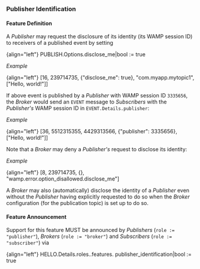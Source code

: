 ### Publisher Identification

#### Feature Definition

A *Publisher* may request the disclosure of its identity (its WAMP session ID) to receivers of a published event by setting

{align="left"}
        PUBLISH.Options.disclose_me|bool := true

*Example*

{align="left"}
        [16, 239714735, {"disclose_me": true}, "com.myapp.mytopic1",
            ["Hello, world!"]]

If above event is published by a *Publisher* with WAMP session ID `3335656`, the *Broker* would send an `EVENT` message to *Subscribers* with the *Publisher's* WAMP session ID in `EVENT.Details.publisher`:

*Example*

{align="left"}
        [36, 5512315355, 4429313566, {"publisher": 3335656},
            ["Hello, world!"]]

Note that a *Broker* may deny a *Publisher's* request to disclose its identity:

*Example*

{align="left"}
        [8, 239714735, {}, "wamp.error.option_disallowed.disclose_me"]

A *Broker* may also (automatically) disclose the identity of a *Publisher* even without the *Publisher* having explicitly requested to do so when the *Broker* configuration (for the publication topic) is set up to do so.

#### Feature Announcement

Support for this feature MUST be announced by *Publishers* (`role := "publisher"`), *Brokers* (`role := "broker"`) and *Subscribers* (`role := "subscriber"`) via

{align="left"}
        HELLO.Details.roles.<role>.features.
            publisher_identification|bool := true
